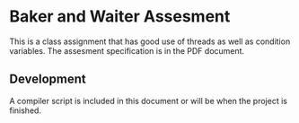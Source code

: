 # Baker and Waiter Assesment

This is a class assignment that has good use of threads as well as condition variables. The assesment specification is in the PDF document.

## Development
A compiler script is included in this document or will be when the project is finished.

